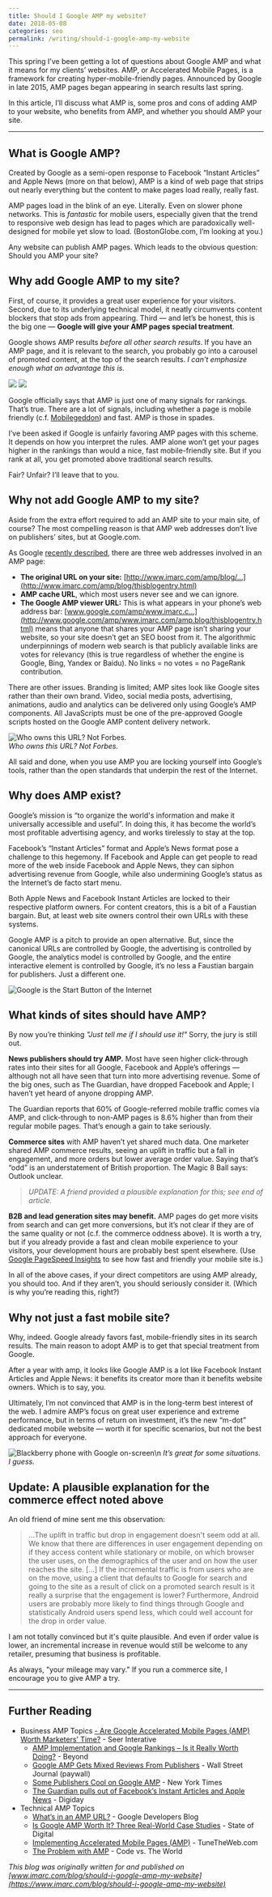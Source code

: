 ```yaml
---
title: Should I Google AMP my website?
date: 2018-05-08
categories: seo
permalink: /writing/should-i-google-amp-my-website
---
```


This spring I’ve been getting a lot of questions about Google AMP and what it means for my clients’ websites. AMP, or Accelerated Mobile Pages, is a framework for creating hyper-mobile-friendly pages. Announced by Google in late 2015, AMP pages began appearing in search results last spring.

In this article, I’ll discuss what AMP is, some pros and cons of adding AMP to your website, who benefits from AMP, and whether you should AMP your site.

* * *

## What is Google AMP?

Created by Google as a semi-open response to Facebook “Instant Articles” and Apple News (more on that below), AMP is a kind of web page that strips out nearly everything but the content to make pages load really, really fast. 

AMP pages load in the blink of an eye. Literally. Even on slower phone networks. This is *fantastic* for mobile users, especially given that the trend to responsive web design has lead to pages which are paradoxically well-designed for mobile yet slow to load. (BostonGlobe.com, I’m looking at you.)

Any website can publish AMP pages. Which leads to the obvious question: Should you AMP your site?

## Why add Google AMP to my site?

First, of course, it provides a great user experience for your visitors. Second, due to its underlying technical model, it neatly circumvents content blockers that stop ads from appearing. Third — and let’s be honest, this is the big one — **Google will give your AMP pages special treatment**.

Google shows AMP results *before all other search results*. If you have an AMP page, and it is relevant to the search, you probably go into a carousel of promoted content, at the top of the search results. *I can’t emphasize enough what an advantage this is.*

![](/images/blog/amp-example-serp.png) ![](/images/blog/amp-example-serp-2.png)

Google officially says that AMP is just one of many signals for rankings. That’s true. There are a lot of signals, including whether a page is mobile friendly (c.f. [Mobilegeddon](https://www.imarc.com/blog/life_after_mobilegeddon)) and fast. AMP is those in spades.

I’ve been asked if Google is unfairly favoring AMP pages with this scheme. It depends on how you interpret the rules. AMP alone won’t get your pages higher in the rankings than would a nice, fast mobile-friendly site. But if you rank at all, you get promoted above traditional search results.

Fair? Unfair? I’ll leave that to you.


## Why not add Google AMP to my site?

Aside from the extra effort required to add an AMP site to your main site, of course? The most compelling reason is that AMP web addresses don’t live on publishers’ sites, but at Google.com.

As Google [recently described](https://developers.googleblog.com/2017/02/whats-in-amp-url.html), there are three web addresses involved in an AMP page:

- **The original URL on your site:** [http://www.imarc.com/amp/blog/...](http://www.imarc.com/amp/blog/thisblogentry.html)
- **AMP cache URL**, which most users never see and we can ignore.
- **The Google AMP viewer URL:** This is what appears in your phone’s web address bar: [www.google.com/amp/www.imarc.c...](http://www.google.com/amp/www.imarc.com/amp.blog/thisblogentry.html) means that anyone that shares your AMP page isn’t sharing your website, so your site doesn’t get an SEO boost from it. The algorithmic underpinnings of modern web search is that publicly available links are votes for relevancy (this is true regardless of whether the engine is Google, Bing, Yandex or Baidu). No links = no votes = no PageRank contribution.

There are other issues. Branding is limited; AMP sites look like Google sites rather than their own brand. Video, social media posts, advertising, animations, audio and analytics can be delivered only using Google’s AMP components. All JavaScripts must be one of the pre-approved Google scripts hosted on the Google AMP content delivery network. 

![Who owns this URL? Not Forbes.](/images/blog/amp-example-article.png)\
*Who owns this URL? Not Forbes.*

All said and done, when you use AMP you are locking yourself into Google’s tools, rather than the open standards that underpin the rest of the Internet.

## Why does AMP exist?

Google’s mission is “to organize the world's information and make it universally accessible and useful”. In doing this, it has become the world’s most profitable advertising agency, and works tirelessly to stay at the top.

Facebook’s “Instant Articles” format and Apple’s News format pose a challenge to this hegemony. If Facebook and Apple can get people to read more of the web inside Facebook and Apple News, they can siphon advertising revenue from Google, while also undermining Google’s status as the Internet’s de facto start menu.

Both Apple News and Facebook Instant Articles are locked to their respective platform owners. For content creators, this is a bit of a Faustian bargain. But, at least web site owners control their own URLs with these systems.

Google AMP is a pitch to provide an open alternative. But, since the canonical URLs are controlled by Google, the advertising is controlled by Google, the analytics model is controlled by Google, and the entire interactive element is controlled by Google, it’s no less a Faustian bargain for publishers. Just a different one.

![Google is the Start Button of the Internet](start-button-of-the-internet.png)


## What kinds of sites should have AMP?

By now you’re thinking *"Just tell me if I should use it!"* Sorry, the jury is still out.

**News publishers should try AMP.** Most have seen higher click-through rates into their sites for all Google, Facebook and Apple’s offerings — although not all have seen that turn into more advertising revenue. Some of the big ones, such as The Guardian, have dropped Facebook and Apple; I haven’t yet heard of anyone dropping AMP. 

The Guardian reports that 60% of Google-referred mobile traffic comes via AMP, and click-through to non-AMP pages is 8.6% higher than from their regular mobile pages. That’s enough a gain to take seriously.

**Commerce sites** with AMP haven’t yet shared much data. One marketer shared AMP commerce results, seeing an uplift in traffic but a fall in engagement, and more orders but lower average order value. Saying that’s “odd” is an understatement of British proportion. The Magic 8 Ball says: Outlook unclear.

> *UPDATE: A friend provided a plausible explanation for this; see end of article.*

**B2B and lead generation sites may benefit.** AMP pages do get more visits from search and can get more conversions, but it’s not clear if they are of the same quality or not (c.f. the commerce oddness above). It is worth a try, but if you already provide a fast and clean mobile experience to your visitors, your development hours are probably best spent elsewhere. (Use [Google PageSpeed Insights](https://developers.google.com/speed/pagespeed/insights/) to see how fast and friendly your mobile site is.)

In all of the above cases, if your direct competitors are using AMP already, you should too. And if they aren’t, you should seriously consider it. (Which is why you’re reading this, right?)

## Why not just a fast mobile site?

Why, indeed. Google already favors fast, mobile-friendly sites in its search results. The main reason to adopt AMP is to get that special treatment from Google.

After a year with amp, it looks like Google AMP is a lot like Facebook Instant Articles and Apple News: it benefits its creator more than it benefits website owners. Which is to say, you.

Ultimately, I’m not convinced that AMP is in the long-term best interest of the web. I admire AMP’s focus on great user experience and extreme performance, but in terms of return on investment, it’s the new “m-dot” dedicated mobile website — worth it for specific scenarios, but not the best approach for everyone. 

![Blackberry phone with Google on-screen](/images/blog/blackberry-mobile-internet.png)\n
*It’s great for some situations. I guess.*

## Update: A plausible explanation for the commerce effect noted above

An old friend of mine sent me this observation:

> …The uplift in traffic but drop in engagement doesn't seem odd at all. We know that there are differences in user engagement depending on if they access content while stationary or mobile, on which browser the user uses, on the demographics of the user and on how the user reaches the site. […] If the incremental traffic is from users who are on the move, using a client that defaults to Google for search and going to the site as a result of click on a promoted search result is it really a surprise that the engagement is lower? Furthermore, Android users are probably more likely to find things through Google and statistically Android users spend less, which could well account for the drop in order value.

I am not totally convinced but it's quite plausible. And even if order value is lower, an incremental increase in revenue would still be welcome to any retailer, presuming that business is profitable.

As always, "your mileage may vary." If you run a commerce site, I encourage you to give AMP a try.

* * *


## Further Reading

- Business AMP Topics
[	- Are Google Accelerated Mobile Pages (AMP) Worth Marketers’ Time?](http://www.seerinteractive.com/blog/google-accelerated-mobile-pages-amp-worth-marketers-time/) - Seer Interative
	- [AMP Implementation and Google Rankings – Is it Really Worth Doing?](https://bynd.com/news-ideas/amp-implementation-and-google-rankings-is-it-really-worth-doing/) - Beyond
	- [Google AMP Gets Mixed Reviews From Publishers](https://www.wsj.com/articles/google-amp-gets-mixed-reviews-from-publishers-1477648838) - Wall Street Journal (paywall)
	- [Some Publishers Cool on Google AMP](https://www.nytimes.com/2017/01/01/technology/google-amp-mobile-publishing.html) - New York Times
	- [The Guardian pulls out of Facebook’s Instant Articles and Apple News](http://digiday.com/media/guardian-pulls-facebooks-instant-articles-apple-news/) - Digiday
- Technical AMP Topics
	- [What’s in an AMP URL?](https://developers.googleblog.com/2017/02/whats-in-amp-url.html) - Google Developers Blog
	- [Is Google AMP Worth It? Three Real-World Case Studies](http://www.stateofdigital.com/google-amp-case-studies/) - State of Digital
	- [Implementing Accelerated Mobile Pages (AMP)](https://www.tunetheweb.com/blog/implementing-accelerated-mobile-pages/) - TuneTheWeb.com
	- [The Problem with AMP](https://80x24.net/post/the-problem-with-amp/) - Code vs. The World

*This blog was originally written for and published on [www.imarc.com/blog/should-i-google-amp-my-website](https://www.imarc.com/blog/should-i-google-amp-my-website)*